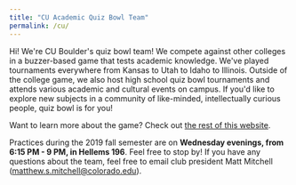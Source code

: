 ```yaml
---
title: "CU Academic Quiz Bowl Team"
permalink: /cu/
---
```


Hi! We're CU Boulder's quiz bowl team! We compete against other
colleges in a buzzer-based game that tests academic knowledge. We've
played tournaments everywhere from Kansas to Utah to Idaho to
Illinois. Outside of the college game, we also host high school quiz
bowl tournaments and attends various academic and cultural events on
campus. If you'd like to explore new subjects in a community of
like-minded, intellectually curious people, quiz bowl is for you!

Want to learn more about the game? Check out [the rest of this
website](/info/what-is-qb/).

Practices during the 2019 fall semester are on **Wednesday evenings,
from 6:15 PM - 9 PM, in Hellems 196**. Feel free to stop by! If you
have any questions about the team, feel free to email club president
Matt Mitchell (<matthew.s.mitchell@colorado.edu>).
